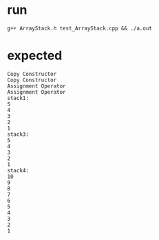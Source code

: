 # run

```
g++ ArrayStack.h test_ArrayStack.cpp && ./a.out
```

# expected

```
Copy Constructor
Copy Constructor
Assignment Operator
Assignment Operator
stack1:
5
4
3
2
1
stack3:
5
4
3
2
1
stack4:
10
9
8
7
6
5
4
3
2
1
```
